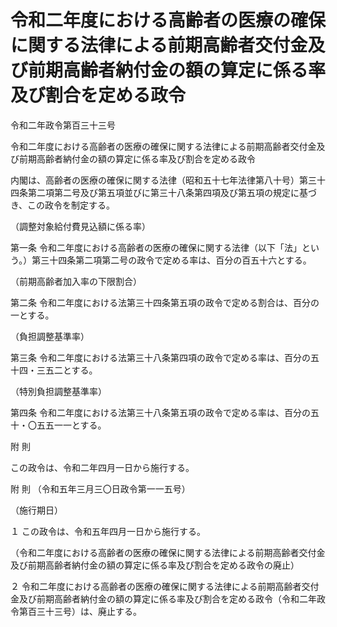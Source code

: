 # 令和二年度における高齢者の医療の確保に関する法律による前期高齢者交付金及び前期高齢者納付金の額の算定に係る率及び割合を定める政令

令和二年政令第百三十三号

令和二年度における高齢者の医療の確保に関する法律による前期高齢者交付金及び前期高齢者納付金の額の算定に係る率及び割合を定める政令

内閣は、高齢者の医療の確保に関する法律（昭和五十七年法律第八十号）第三十四条第二項第二号及び第五項並びに第三十八条第四項及び第五項の規定に基づき、この政令を制定する。

（調整対象給付費見込額に係る率）

第一条 令和二年度における高齢者の医療の確保に関する法律（以下「法」という。）第三十四条第二項第二号の政令で定める率は、百分の百五十六とする。

（前期高齢者加入率の下限割合）

第二条 令和二年度における法第三十四条第五項の政令で定める割合は、百分の一とする。

（負担調整基準率）

第三条 令和二年度における法第三十八条第四項の政令で定める率は、百分の五十四・三五二とする。

（特別負担調整基準率）

第四条 令和二年度における法第三十八条第五項の政令で定める率は、百分の五十・〇五五一一とする。

附 則

この政令は、令和二年四月一日から施行する。

附 則 （令和五年三月三〇日政令第一一五号）

（施行期日）

１ この政令は、令和五年四月一日から施行する。

（令和二年度における高齢者の医療の確保に関する法律による前期高齢者交付金及び前期高齢者納付金の額の算定に係る率及び割合を定める政令の廃止）

２ 令和二年度における高齢者の医療の確保に関する法律による前期高齢者交付金及び前期高齢者納付金の額の算定に係る率及び割合を定める政令（令和二年政令第百三十三号）は、廃止する。
